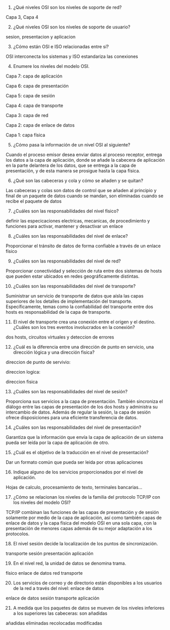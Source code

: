 1. ¿Qué niveles OSI son los niveles de soporte de red? 

Capa 3, Capa 4

2. ¿Qué niveles OSI son los niveles de soporte de usuario? 

sesion, presentacion y aplicacion

3. ¿Cómo están OSI e ISO relacionadas entre sí? 

OSI interconecta los sistemas y ISO estandariza las conexiones

4. Enumere los niveles del modelo OSI. 

Capa 7: capa de aplicación

Capa 6: capa de presentación

Capa 5: capa de sesión

Capa 4: capa de transporte

Capa 3: capa de red

Capa 2: capa de enlace de datos

Capa 1: capa física

5. ¿Cómo pasa la información de un nivel OSI al siguiente? 

Cuando el proceso emisor desea enviar datos al proceso receptor, entrega los datos a la capa de aplicación, donde se añade la cabecera de aplicación en la parte delantera de los datos, que se entrega a la capa de presentación, y de esta manera se prosigue hasta la capa física.

6. ¿Qué son las cabeceras y cola y cómo se añaden y se quitan? 

Las cabeceras y colas son datos de control que se añaden al principio y final de un paquete de datos cuando se mandan, son eliminadas cuando se recibe el paquete de datos

7. ¿Cuáles son las responsabilidades del nivel físico? 

definir las especicaciones electricas, mecanicas, de procedimiento y funciones para activar, mantener y desactivar un enlace

8. ¿Cuáles son las responsabilidades del nivel de enlace? 

Proporcionar el tránsito de datos de forma confiable a través de un enlace físico

9. ¿Cuáles son las responsabilidades del nivel de red? 

Proporcionar conectividad y selección de ruta entre dos sistemas de hosts que pueden estar ubicados en redes geográficamente distintas.

10. ¿Cuáles son las responsabilidades del nivel de transporte? 

Suministrar un servicio de transporte de datos que aísla las capas superiores de los detalles de implementación del transporte. Específicamente, temas como la confiabilidad del transporte entre dos hosts es responsabilidad de la capa de transporte.

11. El nivel de transporte crea una conexión entre el origen y el destino. 
¿Cuáles son los tres eventos involucrados en la conexión?

dos hosts, circuitos virtuales y deteccion de errores

12. ¿Cuál es la diferencia entre una dirección de punto en servicio, una dirección lógica y una dirección fisica? 

direccion de punto de servivio:

direccion logica:

direccion fisica

13. ¿Cuáles son las responsabilidades del nivel de sesión? 

Proporciona sus servicios a la capa de presentación. También sincroniza el diálogo
entre las capas de presentación de los dos hosts y administra su intercambio de datos. Además de regular la sesión, la capa de sesión ofrece disposiciones para una eficiente transferencia de datos.

14. ¿Cuáles son las responsabilidades del nivel de presentación? 

Garantiza que la información que envía la capa de aplicación de un sistema pueda ser leída por la capa de aplicación de otro.

15. ¿Cuál es el objetivo de la traducción en el nivel de presentación? 

Dar un formato común que pueda ser leida por otras aplicaciones

16. Indique alguno de los servicios proporcionados por el nivel de aplicación. 

Hojas de calculo, procesamiento de texto, terminales bancarias...

17. ¿Cómo se relacionan los niveles de la familia del protocolo TCP/IP con los niveles del modelo OSI?

TCP/IP combinan las funciones de las capas de presentación y de sesión solamente por medio de la capa de aplicación, así como también capas de enlace de datos y la capa física del modelo OSI en una sola capa, con la presentación de menores capas además de su mejor adaptación a los protocolos.

18. El nivel sesión decide la localización de los puntos de sincronización. 

transporte
sesión
presentación
aplicación

19. En el nivel red, la unidad de datos se denomina trama.

físico
enlace de datos
red
transporte

20. Los servicios de correo y de directorio están disponibles a los usuarios de la red a través del nivel: enlace de datos

enlace de datos
sesión
transporte
aplicación

21. A medida que los paquetes de datos se mueven  de los niveles inferiores a los superiores las cabeceras: son añadidas

añadidas
eliminadas
recolocadas
modificadas
